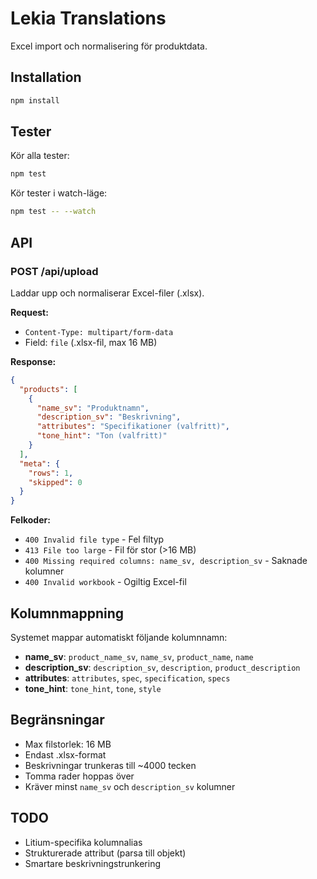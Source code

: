 # Lekia Translations

Excel import och normalisering för produktdata.

## Installation

```bash
npm install
```

## Tester

Kör alla tester:

```bash
npm test
```

Kör tester i watch-läge:

```bash
npm test -- --watch
```

## API

### POST /api/upload

Laddar upp och normaliserar Excel-filer (.xlsx).

**Request:**
- `Content-Type: multipart/form-data`
- Field: `file` (.xlsx-fil, max 16 MB)

**Response:**
```json
{
  "products": [
    {
      "name_sv": "Produktnamn",
      "description_sv": "Beskrivning",
      "attributes": "Specifikationer (valfritt)",
      "tone_hint": "Ton (valfritt)"
    }
  ],
  "meta": {
    "rows": 1,
    "skipped": 0
  }
}
```

**Felkoder:**
- `400 Invalid file type` - Fel filtyp
- `413 File too large` - Fil för stor (>16 MB)
- `400 Missing required columns: name_sv, description_sv` - Saknade kolumner
- `400 Invalid workbook` - Ogiltig Excel-fil

## Kolumnmappning

Systemet mappar automatiskt följande kolumnnamn:

- **name_sv**: `product_name_sv`, `name_sv`, `product_name`, `name`
- **description_sv**: `description_sv`, `description`, `product_description`
- **attributes**: `attributes`, `spec`, `specification`, `specs`
- **tone_hint**: `tone_hint`, `tone`, `style`

## Begränsningar

- Max filstorlek: 16 MB
- Endast .xlsx-format
- Beskrivningar trunkeras till ~4000 tecken
- Tomma rader hoppas över
- Kräver minst `name_sv` och `description_sv` kolumner

## TODO

- Litium-specifika kolumnalias
- Strukturerade attribut (parsa till objekt)
- Smartare beskrivningstrunkering
